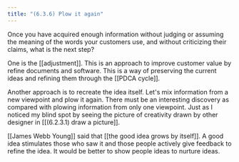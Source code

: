 ```yaml
---
title: "(6.3.6) Plow it again"
---
```


Once you have acquired enough information without judging or assuming the meaning of the words your customers use, and without criticizing their claims, what is the next step?

One is the [[adjustment]]. This is an approach to improve customer value by refine documents and software. This is a way of preserving the current ideas and refining them through the [[PDCA cycle]].

Another approach is to recreate the idea itself. Let's mix information from a new viewpoint and plow it again. There must be an interesting discovery as compared with plowing information from only one viewpoint. Just as I noticed my blind spot by seeing the picture of creativity drawn by other designer in [[(6.2.3.1) draw a picture]].

[[James Webb Young]] said that [[the good idea grows by itself]]. A good idea stimulates those who saw it and those people actively give feedback to refine the idea. It would be better to show people ideas to nurture ideas.
